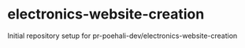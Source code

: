 # electronics-website-creation

Initial repository setup for pr-poehali-dev/electronics-website-creation